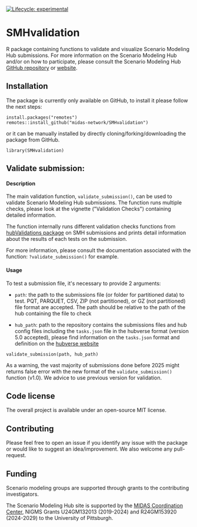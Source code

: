 
<!-- badges: start -->

[![Lifecycle:
experimental](https://img.shields.io/badge/lifecycle-experimental-orange.svg)](https://lifecycle.r-lib.org/articles/stages.html#experimental)

<!-- badges: end -->

# SMHvalidation

R package containing functions to validate and visualize Scenario Modeling Hub 
submissions.
For more information on the Scenario Modeling Hub and/or on how to participate,
please consult the Scenario Modeling Hub 
[GitHub repository](https://github.com/midas-network/covid19-scenario-modeling-hub)
or [website](https://scenariomodelinghub.org/).

## Installation

The package is currently only available on GitHub, to install it please
follow the next steps:

```{r}
install.packages("remotes")
remotes::install_github("midas-network/SMHvalidation") 
```

or it can be manually installed by directly cloning/forking/downloading
the package from GitHub.

```{r}
library(SMHvalidation)
```

## Validate submission:

#### Description

The main validation function, `validate_submission()`, can be used to
validate Scenario Modeling Hub submissions. The function runs multiple
checks, please look at the vignette ("Validation Checks")
containing detailed information.

The function internally runs different validation checks
functions from 
[hubValidations package](https://hubverse-org.github.io/hubValidations/) on
SMH submissions and prints detail information about the results of each tests
on the submission.

For more information, please consult the documentation associated with the
function: `?validate_submission()` for example.

#### Usage

To test a submission file, it's necessary to provide 2 arguments:

-   `path`: the path to the submissions file (or folder for partitioned data) 
    to test. PQT, PARQUET, CSV, ZIP (not partitioned), or GZ (not partitioned) 
    file format are accepted. The path should be relative to the path of the hub
    containing the file to check

-   `hub_path`: path to the repository contains the submissions files and hub
    config files including the `tasks.json` file in the hubverse format (version
    5.0 accepted), please find information on the `tasks.json` format and 
    definition on the [hubverse website](https://hubdocs.readthedocs.io/en/latest/user-guide/hub-config.html#hub-model-task-configuration-tasks-json-file)

```{r}
validate_submission(path, hub_path)
```

As a warning, the vast majority of submissions done before 2025 might returns 
false error with the new format of the `validate_submission()` function (v1.0). 
We advice to use previous version for validation. 

## Code license

The overall project is available under an open-source MIT license.

## Contributing

Please feel free to open an issue if you identify any issue with the
package or would like to suggest an idea/improvement. We also welcome
any pull-request.

## Funding

Scenario modeling groups are supported through grants to the
contributing investigators.

The Scenario Modeling Hub site is supported by the 
[MIDAS Coordination Center](https://midasnetwork.us/), NIGMS Grants U24GM132013 
(2019-2024) and R24GM153920 (2024-2029) to the University of Pittsburgh.
